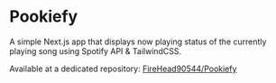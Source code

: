 # Pookiefy

A simple Next.js app that displays now playing status of the currently playing song using Spotify API & TailwindCSS.

Available at a dedicated repository: [FireHead90544/Pookiefy](https://github.com/FireHead90544/Pookiefy)

